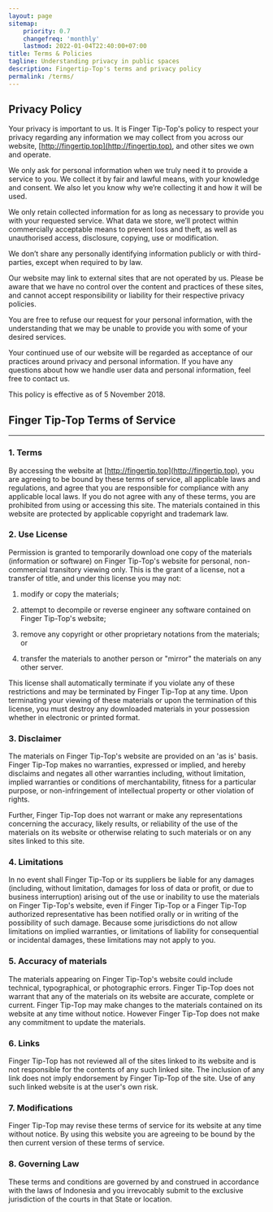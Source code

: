 ```yaml
---
layout: page
sitemap:
    priority: 0.7
    changefreq: 'monthly'
    lastmod: 2022-01-04T22:40:00+07:00
title: Terms & Policies
tagline: Understanding privacy in public spaces
description: Fingertip-Top's terms and privacy policy
permalink: /terms/
---
```

## Privacy Policy 

Your privacy is important to us. It is Finger Tip-Top's policy to respect your privacy regarding any information we may collect from you across our website, [http://fingertip.top](http://fingertip.top), and other sites we own and operate.

We only ask for personal information when we truly need it to provide a service to you. We collect it by fair and lawful means, with your knowledge and consent. We also let you know why we’re collecting it and how it will be used.

We only retain collected information for as long as necessary to provide you with your requested service. What data we store, we’ll protect within commercially acceptable means to prevent loss and theft, as well as unauthorised access, disclosure, copying, use or modification.

We don’t share any personally identifying information publicly or with third-parties, except when required to by law.

Our website may link to external sites that are not operated by us. Please be aware that we have no control over the content and practices of these sites, and cannot accept responsibility or liability for their respective privacy policies.

You are free to refuse our request for your personal information, with the understanding that we may be unable to provide you with some of your desired services.

Your continued use of our website will be regarded as acceptance of our practices around privacy and personal information. If you have any questions about how we handle user data and personal information, feel free to contact us.

This policy is effective as of 5 November 2018.

## Finger Tip-Top Terms of Service
<hr class="mt-2 mb-5">   

### 1. Terms

By accessing the website at [http://fingertip.top](http://fingertip.top), you are agreeing to be bound by these terms of service, all applicable laws and regulations, and agree that you are responsible for compliance with any applicable local laws. If you do not agree with any of these terms, you are prohibited from using or accessing this site. The materials contained in this website are protected by applicable copyright and trademark law.

### 2. Use License

Permission is granted to temporarily download one copy of the materials (information or software) on Finger Tip-Top's website for personal, non-commercial transitory viewing only. This is the grant of a license, not a transfer of title, and under this license you may not:

1. modify or copy the materials;
    
2. attempt to decompile or reverse engineer any software contained on Finger Tip-Top's website;
    
3. remove any copyright or other proprietary notations from the materials; or
    
4. transfer the materials to another person or "mirror" the materials on any other server.

This license shall automatically terminate if you violate any of these restrictions and may be terminated by Finger Tip-Top at any time. Upon terminating your viewing of these materials or upon the termination of this license, you must destroy any downloaded materials in your possession whether in electronic or printed format.
    
### 3. Disclaimer

The materials on Finger Tip-Top's website are provided on an 'as is' basis. Finger Tip-Top makes no warranties, expressed or implied, and hereby disclaims and negates all other warranties including, without limitation, implied warranties or conditions of merchantability, fitness for a particular purpose, or non-infringement of intellectual property or other violation of rights.

Further, Finger Tip-Top does not warrant or make any representations concerning the accuracy, likely results, or reliability of the use of the materials on its website or otherwise relating to such materials or on any sites linked to this site.

### 4. Limitations

In no event shall Finger Tip-Top or its suppliers be liable for any damages (including, without limitation, damages for loss of data or profit, or due to business interruption) arising out of the use or inability to use the materials on Finger Tip-Top's website, even if Finger Tip-Top or a Finger Tip-Top authorized representative has been notified orally or in writing of the possibility of such damage. Because some jurisdictions do not allow limitations on implied warranties, or limitations of liability for consequential or incidental damages, these limitations may not apply to you.

### 5. Accuracy of materials

The materials appearing on Finger Tip-Top's website could include technical, typographical, or photographic errors. Finger Tip-Top does not warrant that any of the materials on its website are accurate, complete or current. Finger Tip-Top may make changes to the materials contained on its website at any time without notice. However Finger Tip-Top does not make any commitment to update the materials.

### 6. Links

Finger Tip-Top has not reviewed all of the sites linked to its website and is not responsible for the contents of any such linked site. The inclusion of any link does not imply endorsement by Finger Tip-Top of the site. Use of any such linked website is at the user's own risk.

### 7. Modifications

Finger Tip-Top may revise these terms of service for its website at any time without notice. By using this website you are agreeing to be bound by the then current version of these terms of service.

### 8. Governing Law

These terms and conditions are governed by and construed in accordance with the laws of Indonesia and you irrevocably submit to the exclusive jurisdiction of the courts in that State or location.

